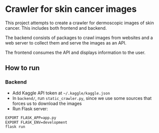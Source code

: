 # Crawler for skin cancer images

This project attempts to create a crawler for dermoscopic images of skin cancer.
This includes both frontend and backend.

The backend consists of packages to crawl images from websites and a web server
to collect them and serve the images as an API.

The frontend consumes the API and displays information to the user.

## How to run

### Backend

- Add Kaggle API token at `~/.kaggle/kaggle.json`
- In `backend/`, run `static_crawler.py`, since we use some sources that forces us to download the images
- Run Flask server:

```bash
EXPORT FLASK_APP=app.py
EXPORT FLASK_ENV=development
flask run
```
